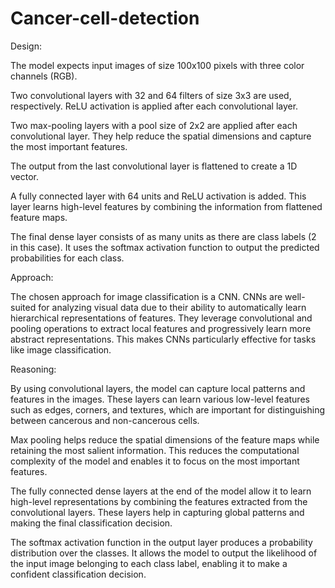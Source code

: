 # Cancer-cell-detection

Design:

The model expects input images of size 100x100 pixels with three color channels (RGB).

Two convolutional layers with 32 and 64 filters of size 3x3 are used, respectively. ReLU activation is applied after each convolutional layer.

Two max-pooling layers with a pool size of 2x2 are applied after each convolutional layer. They help reduce the spatial dimensions and capture the most important features.

The output from the last convolutional layer is flattened to create a 1D vector.

A fully connected layer with 64 units and ReLU activation is added. This layer learns high-level features by combining the information from flattened feature maps.

The final dense layer consists of as many units as there are class labels (2 in this case). It uses the softmax activation function to output the predicted probabilities for each class.

Approach: 

The chosen approach for image classification is a CNN. CNNs are well-suited for analyzing visual data due to their ability to automatically learn hierarchical representations of features. They leverage convolutional and pooling operations to extract local features and progressively learn more abstract representations. This makes CNNs particularly effective for tasks like image classification.

Reasoning:

By using convolutional layers, the model can capture local patterns and features in the images. These layers can learn various low-level features such as edges, corners, and textures, which are important for distinguishing between cancerous and non-cancerous cells.

Max pooling helps reduce the spatial dimensions of the feature maps while retaining the most salient information. This reduces the computational complexity of the model and enables it to focus on the most important features.

The fully connected dense layers at the end of the model allow it to learn high-level representations by combining the features extracted from the convolutional layers. These layers help in capturing global patterns and making the final classification decision.

The softmax activation function in the output layer produces a probability distribution over the classes. It allows the model to output the likelihood of the input image belonging to each class label, enabling it to make a confident classification decision.
